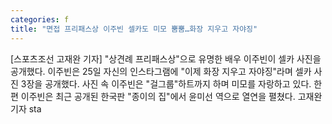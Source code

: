 ```yaml
---
categories: f
title: "면접 프리패스상 이주빈 셀카도 미모 뿜뿜…화장 지우고 자야징"
---
```

[스포츠조선 고재완 기자] "상견례 프리패스상"으로 유명한 배우 이주빈이 셀카 사진을 공개했다. 이주빈은 25일 자신의 인스타그램에 "이제 화장 지우고 자야징"라며 셀카 사진 3장을 공개했다. 사진 속 이주빈은 "걸그룹"하트까지 하며 미모를 자랑하고 있다. 한편 이주빈은 최근 공개된 한국판 "종이의 집"에서 윤미선 역으로 열연을 펼쳤다. 고재완 기자 sta